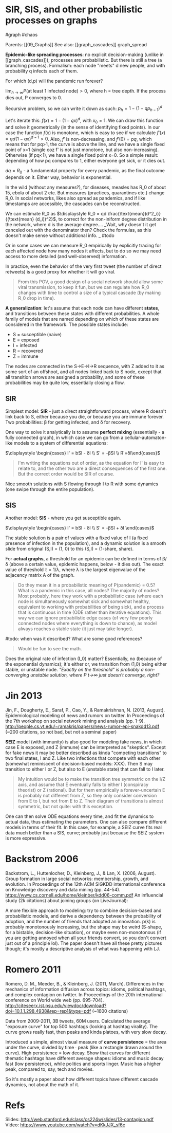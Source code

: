 # SIR, SIS, and other probabilistic processes on graphs

#graph #chaos

Parents: [[09_Graphs]]
See also: [[graph_cascades]] graph_spread

**Epidemic-like spreading processes**: no explicit decision-making (unlike in [[graph_cascades]]); processes are probabilistic. But there is still a tree (a branching process). Formalism: each node "meets" d new people, and with probability q infects each of them.

For which (d,p) will the pandemic run forever? 

$\displaystyle \lim_{h→∞} P(\text{at least 1 infected node}) >0$, where h = tree depth. If the process dies out, P converges to 0.

Recursive problem, so we can write it down as such: $p_h = 1-(1-qp_{h-1})^d$

Let's iterate this: $f(x) = 1-(1-qx)^d$, with $x_0 = 1$. We can draw this function and solve it geometrically (in the sense of identifying fixed points). In our case the function $f(x)$ is monotone, which is easy to see if we calculate $f'(x) = qd(1-qx)^{d-1}>0$. Also, $f'$ is non-decreasing, and $f'(0)=pq$, which means that for pq>1, the curve is above the line, and we have a single fixed point of x=1 (single coz f' is not just monotone, but also non-increasing). Otherwise (if pq<1), we have a single fixed point x=0. So a simple result: depending of how pq compares to 1, either everyone get sick, or it dies out.

$dq=R_0$ - a fundamental property for every pandemic, as the final outcome depends on it. Either way, behavior is exponential.

In the wild (without any measures?), for diseases, measles has R_0 of about 15, ebola of about 2 etc. But measures (practices, quarantines etc.) change R_0. In social networks, likes also spread as pandemics, and if like timestamps are accessible, the cascades can be reconstructed.

We can estimate R_0 as $\displaystyle R_0 = qd \frac{\text{mean}(d^2_i)}{(\text{mean} (d_i))^2}$, to correct for the non-iniform degree distribution in the network, where d is the average degree.… _Wait, why doesn't it get canceled out with the denominator then? Check the formulas, as this doesn't make sense without additional info. _ #todo

Or in some cases we can measure R_0 empirically by explicitly tracing for each affected node how many nodes it affects, but to do so we may need access to more detailed (and well-observed) information.

In practice, even the behavior of the very first tweet (the number of direct retweets) is a good proxy for whether it will go viral.

> From this POV, a good design of a social network should allow some viral transmission, to keep it fun, but we can regulate how R_0 changes with time to control a size of a typical cascade (by making R_0 drop in time).

**A generalization**: let's assume that each node can have different **states**, and transitions between these states with different probabilities. A whole family of models that are named depending on which of these states are considered in the framework. The possible states include:
* S = susceptible (naive)
* E = exposed
* I = infected
* R = recovered
* Z = immune

The nodes are connected in the S→E→I→R sequence, with Z added to it as some sort of an offshoot, and all nodes linked back to S node, except that all transition arrows are assigned a probability, and some of these probabilities may be quite low, essentially closing a flow.

## SIR

Simplest model: **SIR** - just a direct straightforward process, where R doesn't link back to S, either because you die, or because you are immune forever. Two probabilities: β for getting infected, and δ for recovery.

One way to solve it analytically is to assume **perfect mixing** (essentially - a fully connected graph), in which case we can go from a cellular-automaton-like models to a system of differential equations:

$\displaystyle \begin{cases} I' = bSI - δI \\ S' = -βSI \\ R'=δI\end{cases}$

> I'm writing the equations out of order, as the equation for I' is easy to relate to, and the other two are a direct consequences of the first one. But the correct order would be SIR of course.

Nice smooth solutions with S flowing through I to R with some dynamics (one swipe through the entire population).

## SIS

Another model: **SIS** - where you get susceptible again.

$\displaystyle \begin{cases} I' = bSI - δI \\ S' = -βSI + δI \end{cases}$

The stable solution is a pair of values with a fixed value of I (a fixed presence of infection in the population), and a dynamic solution is a smooth slide from original (S,I) = (1, 0) to this (S,I) = (1-share, share).

For **actual graphs**, a threshold for an epidemic can be defined in terms of β/δ (above a certain value, epidemic happens, below - it dies out). The exact value of threshold $τ = 1/λ$, where λ is the largest eigenvalue of the adjacency matrix A of the graph.

> Do they mean it in a probabilistic meaning of P(pandemic) = 0.5? What is a pandemic in this case, all nodes? The majority of nodes? Most probably, here they work with a probabilistic case (where each node is simultaneously somewhat sick and somewhat healthy, equivalent to working with probabilities of being sick), and a process that is continuous in time (ODE rather than iterative equations). This way we can ignore probabilistic edge cases (of very few poorly connected nodes where everything is down to chance), as model always reaches a stable state (it just may take longer).

#todo: when was it described? What are some good references?

> Would be fun to see the math.

Does the original rate of infection (I_0) matter? Essentially, no (because of the exponential dynamics); it's either or, we transition from (1,0) being either stable, or unstable node. _"Exactly on the threshold" is probably a non-converging unstable solution, where P t→∞ just doesn't converge, right?_

# Jin 2013

Jin, F., Dougherty, E., Saraf, P., Cao, Y., & Ramakrishnan, N. (2013, August). Epidemiological modeling of news and rumors on twitter. In Proceedings of the 7th workshop on social network mining and analysis (pp. 1-9).
http://people.cs.vt.edu/~ramakris/papers/news-rumor-epi-snakdd13.pdf
(~200 citations, so not bad, but not a seminal paper)

**SEIZ** model (with immunity) is also good for modeling fake news, in which case E is exposed, and Z (immune) can be interpreted as "skeptics". Except for fake news it may be better described as kinda "competing transitions" to two final states, I and Z. Like two infections that compete with each other (somewhat reminiscent of decision-based models: XXX). Then S may transition to either I or Z, but also to E (unstable state) that can fall to I later.

> My intuition would be to make the transition tree symmetric on the I/Z axis, and assume that E eventually falls to either I (conspiracy theorist) or Z (rational). But for them empirically a forever-uncertain E is probably not different from Z, so they only consider conversion from E to I, but not from E to Z. Their diagram of transitions is almost symmetric, but not quite: with this exception.

One can then solve ODE equations every time, and fit the dynamics to actual data, thus estimating the parameters. One can also compare different models in terms of their fit. In this case, for example, a SEIZ curve fits real data much better than a SIS, curve; probably just because the SEIZ system is more expressive.

# Backstrom 2006

Backstrom, L., Huttenlocher, D., Kleinberg, J., & Lan, X. (2006, August). Group formation in large social networks: membership, growth, and evolution. In Proceedings of the 12th ACM SIGKDD international conference on Knowledge discovery and data mining (pp. 44-54).
https://www.cs.cornell.edu/home/kleinber/kdd06-comm.pdf
An influencial study (2k citations) about joining groups (on LiveJournal):

A more flexible approach to modeling: try to combine decision-based and probabilistic models, and derive a dependency between the probability of adoption, and the number of friends that adopted an innovation. p(k) is probably monotonously increasing, but the shape may be weird (S-shape, for a bistable, decision-like situation), or maybe even non-monotonous (if you are getting annoyed when all your friends convert, so you don't convert just out of a principle lol). The paper doesn't have all these pretty pictures though; it's mostly a descriptive analysis of what was happening with LJ.

# Romero 2011

Romero, D. M., Meeder, B., & Kleinberg, J. (2011, March). Differences in the mechanics of information diffusion across topics: idioms, political hashtags, and complex contagion on twitter. In Proceedings of the 20th international conference on World wide web (pp. 695-704).
http://citeseerx.ist.psu.edu/viewdoc/download?doi=10.1.1.298.4938&rep=rep1&type=pdf
(~1600 citations)

Data from 2009-2011, 3B tweets, 60M users. Calculated the average "exposure curve" for top 500 hashtags (looking at hashtag virality). The curve grows really fast, then peaks and kinda platoes, with very slow decay.

Introduced a simple, almost visual measure of **curve persistence** = the area under the curve, divided by time ∙ peak (like a rectangle drawn around the curve). High persistence = low decay. Show that curves for different thematic hashtags have different average shapes: idioms and music decay fast (low persistence), while politics and sports linger. Music has a higher peak, compared to, say, tech and movies.

So it's mostly a paper about how different topics have different cascade dynamics, not about the math of it.

# Refs

Slides:
http://web.stanford.edu/class/cs224w/slides/13-contagion.pdf
Video:
https://www.youtube.com/watch?v=dKkJJX_sf6c